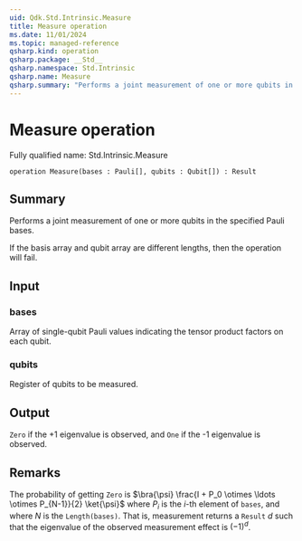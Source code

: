 ```yaml
---
uid: Qdk.Std.Intrinsic.Measure
title: Measure operation
ms.date: 11/01/2024
ms.topic: managed-reference
qsharp.kind: operation
qsharp.package: __Std__
qsharp.namespace: Std.Intrinsic
qsharp.name: Measure
qsharp.summary: "Performs a joint measurement of one or more qubits in the specified Pauli bases.  If the basis array and qubit array are different lengths, then the operation will fail."
---
```


# Measure operation

Fully qualified name: Std.Intrinsic.Measure

```qsharp
operation Measure(bases : Pauli[], qubits : Qubit[]) : Result
```

## Summary
Performs a joint measurement of one or more qubits in the
specified Pauli bases.

If the basis array and qubit array are different lengths, then the
operation will fail.

## Input
### bases
Array of single-qubit Pauli values indicating the tensor product
factors on each qubit.
### qubits
Register of qubits to be measured.

## Output
`Zero` if the +1 eigenvalue is observed, and `One` if
the -1 eigenvalue is observed.

## Remarks
The probability of getting `Zero` is
$\bra{\psi} \frac{I + P_0 \otimes \ldots \otimes P_{N-1}}{2} \ket{\psi}$
where $P_i$ is the $i$-th element of `bases`, and where
$N$ is the `Length(bases)`.
That is, measurement returns a `Result` $d$ such that the eigenvalue of the
observed measurement effect is $(-1)^d$.
